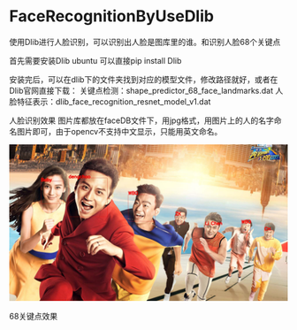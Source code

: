 # FaceRecognitionByUseDlib
使用Dlib进行人脸识别，可以识别出人脸是图库里的谁。和识别人脸68个关键点

首先需要安装Dlib 
ubuntu 可以直接pip install Dlib

安装完后，可以在dlib下的文件夹找到对应的模型文件，修改路径就好，或者在Dlib官网直接下载：
关键点检测：shape_predictor_68_face_landmarks.dat
人脸特征表示：dlib_face_recognition_resnet_model_v1.dat

人脸识别效果
图片库都放在faceDB文件下，用jpg格式，用图片上的人的名字命名图片即可，由于opencv不支持中文显示，只能用英文命名。


![Alt text](https://raw.githubusercontent.com/15018672980/FaceRecognitionByUseDlib/master/result.jpg)

68关键点效果
